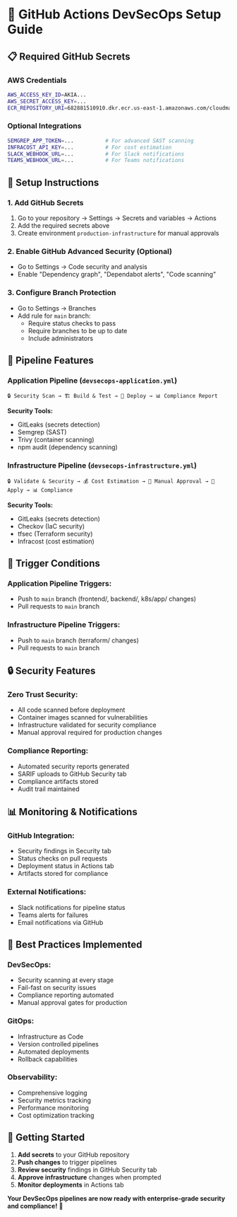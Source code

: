# 🚀 GitHub Actions DevSecOps Setup Guide

## 📋 **Required GitHub Secrets**

### **AWS Credentials**
```bash
AWS_ACCESS_KEY_ID=AKIA...
AWS_SECRET_ACCESS_KEY=...
ECR_REPOSITORY_URI=682881510910.dkr.ecr.us-east-1.amazonaws.com/cloudmart
```

### **Optional Integrations**
```bash
SEMGREP_APP_TOKEN=...          # For advanced SAST scanning
INFRACOST_API_KEY=...          # For cost estimation
SLACK_WEBHOOK_URL=...          # For Slack notifications
TEAMS_WEBHOOK_URL=...          # For Teams notifications
```

## 🔧 **Setup Instructions**

### **1. Add GitHub Secrets**
1. Go to your repository → Settings → Secrets and variables → Actions
2. Add the required secrets above
3. Create environment `production-infrastructure` for manual approvals

### **2. Enable GitHub Advanced Security (Optional)**
- Go to Settings → Code security and analysis
- Enable "Dependency graph", "Dependabot alerts", "Code scanning"

### **3. Configure Branch Protection**
- Go to Settings → Branches
- Add rule for `main` branch:
  - Require status checks to pass
  - Require branches to be up to date
  - Include administrators

## 🚀 **Pipeline Features**

### **Application Pipeline** (`devsecops-application.yml`)
```
🔒 Security Scan → 🏗️ Build & Test → 🚀 Deploy → 📊 Compliance Report
```

**Security Tools:**
- GitLeaks (secrets detection)
- Semgrep (SAST)
- Trivy (container scanning)
- npm audit (dependency scanning)

### **Infrastructure Pipeline** (`devsecops-infrastructure.yml`)
```
🔒 Validate & Security → 💰 Cost Estimation → 🔐 Manual Approval → 🚀 Apply → 📊 Compliance
```

**Security Tools:**
- GitLeaks (secrets detection)
- Checkov (IaC security)
- tfsec (Terraform security)
- Infracost (cost estimation)

## 🎯 **Trigger Conditions**

### **Application Pipeline Triggers:**
- Push to `main` branch (frontend/, backend/, k8s/app/ changes)
- Pull requests to `main` branch

### **Infrastructure Pipeline Triggers:**
- Push to `main` branch (terraform/ changes)
- Pull requests to `main` branch

## 🔒 **Security Features**

### **Zero Trust Security:**
- All code scanned before deployment
- Container images scanned for vulnerabilities
- Infrastructure validated for security compliance
- Manual approval required for production changes

### **Compliance Reporting:**
- Automated security reports generated
- SARIF uploads to GitHub Security tab
- Compliance artifacts stored
- Audit trail maintained

## 📊 **Monitoring & Notifications**

### **GitHub Integration:**
- Security findings in Security tab
- Status checks on pull requests
- Deployment status in Actions tab
- Artifacts stored for compliance

### **External Notifications:**
- Slack notifications for pipeline status
- Teams alerts for failures
- Email notifications via GitHub

## 🎯 **Best Practices Implemented**

### **DevSecOps:**
- Security scanning at every stage
- Fail-fast on security issues
- Compliance reporting automated
- Manual approval gates for production

### **GitOps:**
- Infrastructure as Code
- Version controlled pipelines
- Automated deployments
- Rollback capabilities

### **Observability:**
- Comprehensive logging
- Security metrics tracking
- Performance monitoring
- Cost optimization tracking

## 🚀 **Getting Started**

1. **Add secrets** to your GitHub repository
2. **Push changes** to trigger pipelines
3. **Review security** findings in GitHub Security tab
4. **Approve infrastructure** changes when prompted
5. **Monitor deployments** in Actions tab

**Your DevSecOps pipelines are now ready with enterprise-grade security and compliance!** 🎯
